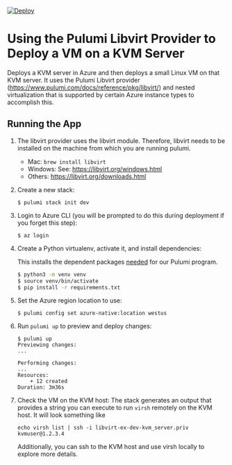 [![Deploy](https://get.pulumi.com/new/button.svg)](https://app.pulumi.com/new?template=https://github.com/pulumi/examples/blob/master/libvirt-py-vm/README.md)

# Using the Pulumi Libvirt Provider to Deploy a VM on a KVM Server

Deploys a KVM server in Azure and then deploys a small Linux VM on that KVM server.
It uses the Pulumi Libvirt provider (https://www.pulumi.com/docs/reference/pkg/libvirt/) and nested virtualization that is supported by certain Azure instance types to accomplish this.

## Running the App

1. The libvirt provider uses the libvirt module. Therefore, libvirt needs to be installed on the machine from which you are running pulumi.
   - Mac: `brew install libvirt`
   - Windows: See: https://libvirt.org/windows.html
   - Others: https://libvirt.org/downloads.html

1. Create a new stack:

   ```
   $ pulumi stack init dev
   ```

1. Login to Azure CLI (you will be prompted to do this during deployment if you forget this step):

   ```
   $ az login
   ```

1. Create a Python virtualenv, activate it, and install dependencies:

   This installs the dependent packages [needed](https://www.pulumi.com/docs/intro/concepts/how-pulumi-works/) for our Pulumi program.

    ```bash
    $ python3 -m venv venv
    $ source venv/bin/activate
    $ pip install -r requirements.txt
    ```

1. Set the Azure region location to use:

   ```
   $ pulumi config set azure-native:location westus
   ```

1. Run `pulumi up` to preview and deploy changes:

   ```
   $ pulumi up
   Previewing changes:
   ...

   Performing changes:
   ...
   Resources:
       + 12 created
   Duration: 3m36s
   ```

1. Check the VM on the KVM host:
   The stack generates an output that provides a string you can execute to run `virsh` remotely on the KVM host.
   It will look something like
   ```
   echo virsh list | ssh -i libvirt-ex-dev-kvm_server.priv kvmuser@1.2.3.4
   ```
   Additionally, you can ssh to the KVM host and use virsh locally to explore more details.
